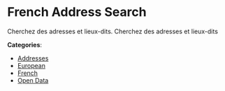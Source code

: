 # French Address Search


Cherchez des adresses et lieux-dits.  Cherchez des adresses et lieux-dits



**Categories**:
- [Addresses](https://github.com/apis-list/apis-list#addresses)
- [European](https://github.com/apis-list/apis-list#european)
- [French](https://github.com/apis-list/apis-list#french)
- [Open Data](https://github.com/apis-list/apis-list#open-data)







